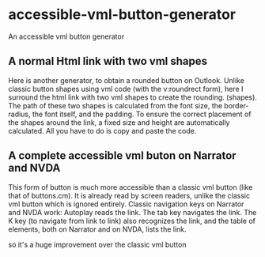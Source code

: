 # accessible-vml-button-generator
An accessible vml button generator

## A normal Html link with two vml shapes


Here is another generator, to obtain a rounded button on Outlook. Unlike classic button shapes using vml code (with the v:roundrect form), here I surround the html link with two vml shapes to create the rounding. (shapes). The path of these two shapes is calculated from the font size, the border-radius, the font itself, and the padding. To ensure the correct placement of the shapes around the link, a fixed size and height are automatically calculated. All you have to do is copy and paste the code. 

## A complete accessible vml buton on Narrator and NVDA

This form of button is much more accessible than a classic vml button (like that of buttons.cm). It is already read by screen readers, unlike the classic vml button which is ignored entirely. Classic navigation keys on Narrator and NVDA work: Autoplay reads the link. The tab key navigates the link. The K key (to navigate from link to link) also recognizes the link, and the table of elements, both on Narrator and on NVDA, lists the link.

so it's a huge improvement over the classic vml button
